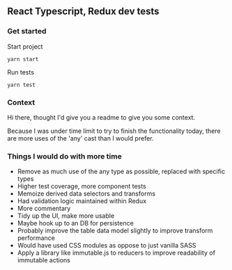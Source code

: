 ## React Typescript, Redux dev tests

### Get started
Start project
```
yarn start
```
Run tests
```
yarn test
```

### Context

Hi there, thought I'd give you a readme to give you some context.

Because I was under time limit to try to finish the functionality today, there are more uses of the 'any' cast than I would prefer.

### Things I would do with more time
- Remove as much use of the any type as possible, replaced with specific types
- Higher test coverage, more component tests
- Memoize derived data selectors and transforms
- Had validation logic maintained within Redux
- More commentary
- Tidy up the UI, make more usable
- Maybe hook up to an DB for persistence
- Probably improve the table data model slightly to improve transform performance
- Would have used CSS modules as oppose to just vanilla SASS
- Apply a library like immutable.js to reducers to improve readability of immutable actions
